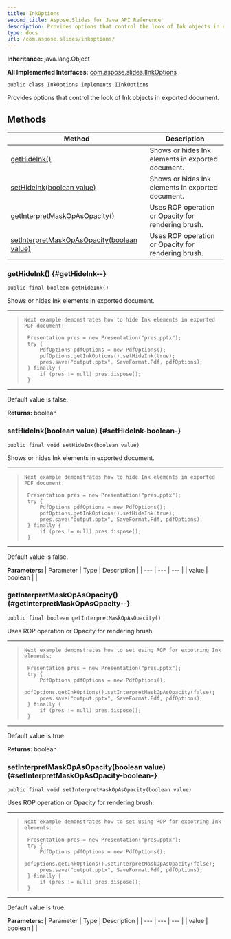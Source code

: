 ```yaml
---
title: InkOptions
second_title: Aspose.Slides for Java API Reference
description: Provides options that control the look of Ink objects in exported document.
type: docs
url: /com.aspose.slides/inkoptions/
---
```

**Inheritance:**
java.lang.Object

**All Implemented Interfaces:**
[com.aspose.slides.IInkOptions](../../com.aspose.slides/iinkoptions)
```
public class InkOptions implements IInkOptions
```

Provides options that control the look of Ink objects in exported document.
## Methods

| Method | Description |
| --- | --- |
| [getHideInk()](#getHideInk--) | Shows or hides Ink elements in exported document. |
| [setHideInk(boolean value)](#setHideInk-boolean-) | Shows or hides Ink elements in exported document. |
| [getInterpretMaskOpAsOpacity()](#getInterpretMaskOpAsOpacity--) | Uses ROP operation or Opacity for rendering brush. |
| [setInterpretMaskOpAsOpacity(boolean value)](#setInterpretMaskOpAsOpacity-boolean-) | Uses ROP operation or Opacity for rendering brush. |
### getHideInk() {#getHideInk--}
```
public final boolean getHideInk()
```


Shows or hides Ink elements in exported document.

--------------------

> ```
> Next example demonstrates how to hide Ink elements in exported PDF document:
>  
>  Presentation pres = new Presentation("pres.pptx");
>  try {
>      PdfOptions pdfOptions = new PdfOptions();
>      pdfOptions.getInkOptions().setHideInk(true);
>      pres.save("output.pptx", SaveFormat.Pdf, pdfOptions);
>  } finally {
>      if (pres != null) pres.dispose();
>  }
> ```

--------------------

Default value is false.

**Returns:**
boolean
### setHideInk(boolean value) {#setHideInk-boolean-}
```
public final void setHideInk(boolean value)
```


Shows or hides Ink elements in exported document.

--------------------

> ```
> Next example demonstrates how to hide Ink elements in exported PDF document:
>  
>  Presentation pres = new Presentation("pres.pptx");
>  try {
>      PdfOptions pdfOptions = new PdfOptions();
>      pdfOptions.getInkOptions().setHideInk(true);
>      pres.save("output.pptx", SaveFormat.Pdf, pdfOptions);
>  } finally {
>      if (pres != null) pres.dispose();
>  }
> ```

--------------------

Default value is false.

**Parameters:**
| Parameter | Type | Description |
| --- | --- | --- |
| value | boolean |  |

### getInterpretMaskOpAsOpacity() {#getInterpretMaskOpAsOpacity--}
```
public final boolean getInterpretMaskOpAsOpacity()
```


Uses ROP operation or Opacity for rendering brush.

--------------------

> ```
> Next example demonstrates how to set using ROP for expotring Ink elements:
>  
>  Presentation pres = new Presentation("pres.pptx");
>  try {
>      PdfOptions pdfOptions = new PdfOptions();
>      pdfOptions.getInkOptions().setInterpretMaskOpAsOpacity(false);
>      pres.save("output.pptx", SaveFormat.Pdf, pdfOptions);
>  } finally {
>      if (pres != null) pres.dispose();
>  }
> ```

--------------------

Default value is true.

**Returns:**
boolean
### setInterpretMaskOpAsOpacity(boolean value) {#setInterpretMaskOpAsOpacity-boolean-}
```
public final void setInterpretMaskOpAsOpacity(boolean value)
```


Uses ROP operation or Opacity for rendering brush.

--------------------

> ```
> Next example demonstrates how to set using ROP for expotring Ink elements:
>  
>  Presentation pres = new Presentation("pres.pptx");
>  try {
>      PdfOptions pdfOptions = new PdfOptions();
>      pdfOptions.getInkOptions().setInterpretMaskOpAsOpacity(false);
>      pres.save("output.pptx", SaveFormat.Pdf, pdfOptions);
>  } finally {
>      if (pres != null) pres.dispose();
>  }
> ```

--------------------

Default value is true.

**Parameters:**
| Parameter | Type | Description |
| --- | --- | --- |
| value | boolean |  |

